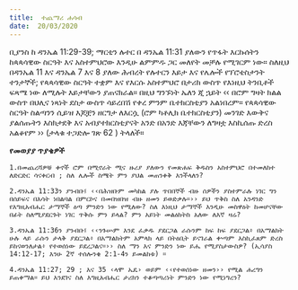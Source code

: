 ```yaml
---
title:  ተጨማሪ ሐሳብ
date:  20/03/2020
---
```


ቢያንስ ከ ዳንኤል 11:29-39; ማርቲን ሉተር በ ዳንኤል 11:31 ያለውን የጥፋት እርኩሰትን ከጳጳሳዊው ስርዓት እና አስተምህሮው እንዲሁ ልምምዱ ጋር መለየት መቻሉ የሚገርም ነው። ስለዚህ በዳንኤል 11 እና ዳንኤል 7 እና 8 ያለው ሕብረት የሉተርን እይታ እና የሌሎች የፕሮቴስታንት ተንታኞች; የጳጳሳዊው ስርዓት ተቋም እና የእርሱ አስተምህሮ በታሪክ ውስጥ የእነዚህ ትንቢቶች ፍጻሜ ነው ለሚሉት እይታቸውን ያጠናክራል። በዚህ ግንኙነት ኤለን ጂ ኋይት ‹‹ በሮም ግዛት ክልል ውስጥ በህሊና ነጻነት ደስታ ውስጥ ሳይረበሽ የቀረ ምንም ቤተክርስቲያን አልነበረም። የጳጳሳዊው ስርዓት ስልጣንን ሲይዝ እጆቿን ዘርግታ ለእርሷ (ሮም ካቶሊክ ቤተክርስቲያን) መንገድ እውቅና ያልሰጡትን እስክታደቅ እና አብያተክርስቲያናት አንድ በአንድ እጃቸውን ለግዛቷ እስኪሰጡ ድረስ አልቆየም ›› (ታላቁ ተጋድሎ ገጽ 62 ) ትላለች።

**የመወያያ ጥያቄዎች**

`1.በመጨረሻዎቹ ቀኖች ሮም በሚኖራት ሚና ዙሪያ ያለውን የመጽሐፍ ቅዱስን አስተምህሮ በተመለከተ ለድርድር ሳናቀርብ ; ስለ ሌሎች ስሜት ምን ያህል መጠንቀቅ እንችላለን?`

`2.ዳንኤል 11:33ን ያንብቡ፤ ‹‹በሕዝቡም መካከል ያሉ ጥበበኞች ብዙ ሰዎችን ያስተምራሉ ነገር ግን በሰይፍና በእሳት ነበልባል በምርኮና በመበዝበዝ ብዙ ዘመን ይወድቃሉ።›› ይህ ጥቅስ ስለ አንዳንድ የእግዚአብሔር ታማኞች ዕጣ ምንድን ነው የሚለው? ስለ እነዚህ ታማኞች እንዲሁ መስዋዕት ከመሆናቸው በፊት ስለሚያደርጉት ነገር ጥቅሱ ምን ይላል? ምን አይነት መልዕክትስ አለው ለእኛ ዛሬ?`

`3.ዳንኤል 11:36ን ያንብቡ፤ ‹‹ንጉሡም እንደ ፈቃዱ ያደርጋል ራሱንም ከፍ ከፍ ያደርጋል፥ በአማልክት ሁሉ ላይ ራሱን ታላቅ ያደርጋል፥ በአማልክትም አምላክ ላይ በትዕቢት ይናገራል ቍጣም እስኪፈጸም ድረስ ይከናወንለታል፥ የተወሰነው ይደረጋልና።›› ስለ ማን እና ምንድን ነው ይሔ የሚያስታውስዎ? (ኢሳያስ 14:12-17; እንሁ 2ኛ ተሰሎንቄ 2:1-4ን ይመልከቱ) ።`

`4.ዳንኤል 11:27; 29 ; እና 35 ‹ላሞ ኤዴ› ወይም ‹‹የተወሰነው ዘመን›› የሚል ሐረግን ይጠቀማል። ይህ እንደገና ስለ እግዚአብሔር ታሪክን ተቆጣጣሪነት ምንድን ነው የሚነግረን?  			    `